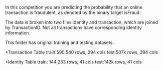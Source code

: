 In this competition you are predicting the probability that an online transaction is fraudulent, as denoted by the binary target isFraud.

The data is broken into two files identity and transaction, which are joined by TransactionID. Not all transactions have corresponding identity information.

This folder has original training and testing datasets. 

*Transaction Table 
train:590,540 rows, 394 cols
test:507k rows, 394 cols

*Identity Table 
train: 144,233 rows, 41 cols
test:142k rows, 41 cols
